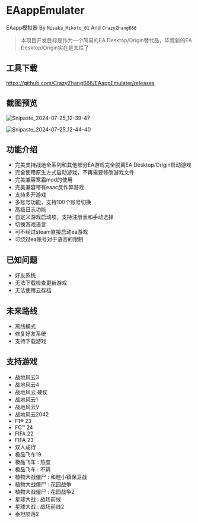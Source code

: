 # EAappEmulater

EAapp模拟器 By `Misaka_Mikoto_01` And `CrazyZhang666`

> 本项目开发目标是作为一个简易的EA Desktop/Origin替代品，毕竟新的EA Desktop/Origin实在是太烂了

## 工具下载

https://github.com/CrazyZhang666/EAappEmulater/releases

## 截图预览

![Snipaste_2024-07-25_12-39-47](https://github.com/user-attachments/assets/08311c22-3f9d-45aa-82ef-3dc146724f9c)

![Snipaste_2024-07-25_12-44-40](https://github.com/user-attachments/assets/cc00df46-b39e-4889-9a3c-4cf44d7980fa)

## 功能介绍

- 完美支持战地全系列和其他部分EA游戏完全脱离EA Desktop/Origin启动游戏
- 完全使用原生方式启动游戏，不再需要修改游戏文件
- 完美兼容寒霜mod的使用
- 完美兼容带有eaac反作弊游戏
- 支持多开游戏
- 多账号功能，支持100个账号切换
- 高级日志功能
- 自定义游戏启动项，支持注册表和手动选择
- 切换游戏语言
- 可不经过steam直接启动ea游戏
- 可绕过ea账号对于语言的限制

## 已知问题

- 好友系统
- 无法下载检查更新游戏
- 无法使用云存档

## 未来路线

- 离线模式
- 修复好友系统
- 支持下载游戏

## 支持游戏

- 战地风云3
- 战地风云4
- 战地风云 硬仗
- 战地风云1
- 战地风云V
- 战地风云2042
- F1® 23
- FC™ 24
- FIFA 22
- FIFA 23
- 双人成行
- 极品飞车19
- 极品飞车 : 热度
- 极品飞车 : 不羁
- 植物大战僵尸 : 和睦小镇保卫战
- 植物大战僵尸 : 花园战争
- 植物大战僵尸 : 花园战争2
- 星球大战 : 战场前线
- 星球大战 : 战场前线2
- 泰坦陨落2

